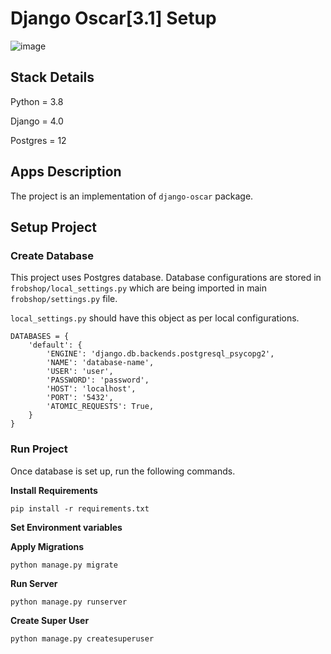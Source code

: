 # Django Oscar[3.1] Setup

![image](https://user-images.githubusercontent.com/42717176/168178197-a3085a76-9632-4d13-9bc3-83c522312c37.png)

## Stack Details

Python = 3.8

Django = 4.0

Postgres = 12

## Apps Description

The project is an implementation of `django-oscar` package.

## Setup Project

### Create Database

This project uses Postgres database. Database configurations are stored in `frobshop/local_settings.py` which are being
imported in main
`frobshop/settings.py` file.

`local_settings.py` should have this object as per local configurations.

```
DATABASES = {
    'default': {
        'ENGINE': 'django.db.backends.postgresql_psycopg2',
        'NAME': 'database-name',
        'USER': 'user',
        'PASSWORD': 'password',
        'HOST': 'localhost',
        'PORT': '5432',
        'ATOMIC_REQUESTS': True,
    }
}
```

### Run Project

Once database is set up, run the following commands.

**Install Requirements**

`pip install -r requirements.txt`

**Set Environment variables**

**Apply Migrations**

`python manage.py migrate`

**Run Server**

`python manage.py runserver`

**Create Super User**

`python manage.py createsuperuser`
